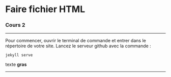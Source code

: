 # Faire fichier HTML

### Cours 2

---

Pour commencer, ouvrir le terminal de commande et entrer dans le répertoire de votre site.
Lancez le serveur github avec la commande :

``` jekyll serve ```

texte **gras**

---
